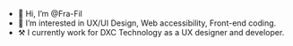 - 👋 Hi, I’m @Fra-Fil
- 👀 I’m interested in UX/UI Design, Web accessibility, Front-end coding.
- ⚒ I currently work for DXC Technology as a UX designer and developer.

<!---
Fra-Fil/Fra-Fil is a ✨ special ✨ repository because its `README.md` (this file) appears on your GitHub profile.
You can click the Preview link to take a look at your changes.
--->
